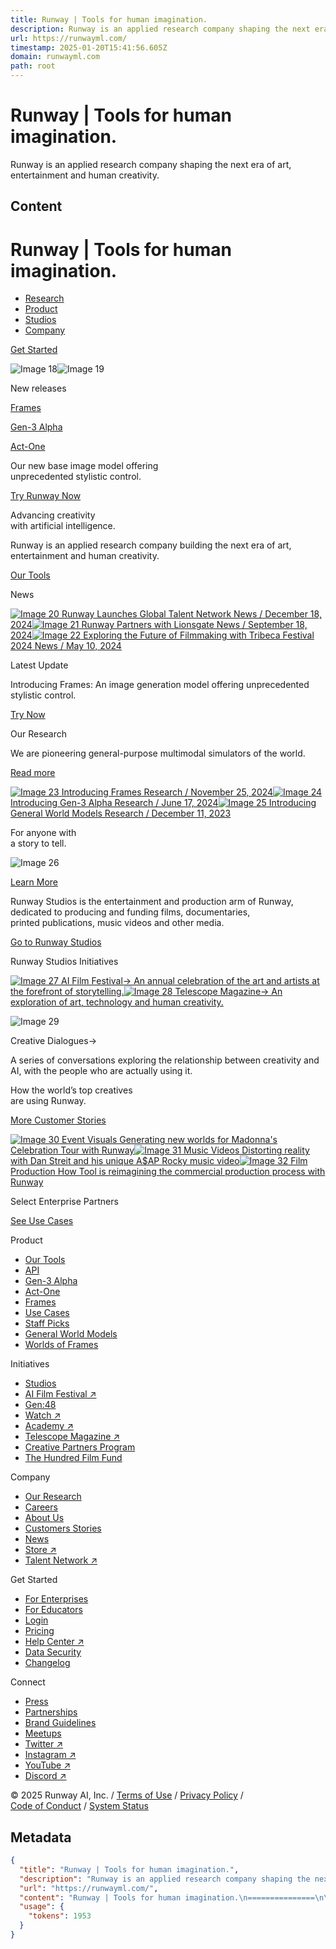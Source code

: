 ```yaml
---
title: Runway | Tools for human imagination.
description: Runway is an applied research company shaping the next era of art, entertainment and human creativity.
url: https://runwayml.com/
timestamp: 2025-01-20T15:41:56.605Z
domain: runwayml.com
path: root
---
```


# Runway | Tools for human imagination.


Runway is an applied research company shaping the next era of art, entertainment and human creativity.


## Content

Runway | Tools for human imagination.
===============

[](https://runwayml.com/)

*   [Research](https://runwayml.com/research)
*   [Product](https://runwayml.com/product)
*   [Studios](https://runwayml.com/studios)
*   [Company](https://runwayml.com/about)

[Get Started](https://app.runwayml.com/)

![Image 18](https://d3phaj0sisr2ct.cloudfront.net/site/videos/homepage/frames-hero-04.webp)![Image 19](https://runwayml.com/)

New releases

[Frames](https://runwayml.com/research/introducing-frames)

[Gen-3 Alpha](https://runwayml.com/research/introducing-gen-3-alpha)

[Act-One](https://runwayml.com/research/introducing-act-one)

Our new base image model offering  
unprecedented stylistic control.

[Try Runway Now](https://app.runwayml.com/)

Advancing creativity  
with artificial intelligence.

Runway is an applied research company building the next era of art,  
entertainment and human creativity.

[Our Tools](https://runwayml.com/product)

News

[![Image 20](https://d3phaj0sisr2ct.cloudfront.net/site/content/images/rw-talent-network-thumb-v1.png) Runway Launches Global Talent Network News / December 18, 2024](https://runwayml.com/news/runway-launches-global-talent-network)[![Image 21](https://d3phaj0sisr2ct.cloudfront.net/site/images/news/rw-post-thumbnail-001.jpg) Runway Partners with Lionsgate News / September 18, 2024](https://runwayml.com/news/runway-partners-with-lionsgate)[![Image 22](https://d3phaj0sisr2ct.cloudfront.net/site/images/news/1.webp) Exploring the Future of Filmmaking with Tribeca Festival 2024 News / May 10, 2024](https://runwayml.com/news/runway-partners-with-tribeca-festival)

Latest Update

Introducing Frames: An image generation model offering unprecedented stylistic control.

[Try Now](https://app.runwayml.com/)

Our Research

We are pioneering general-purpose multimodal simulators of the world.

[Read more](https://runwayml.com/research)

[![Image 23](https://d3phaj0sisr2ct.cloudfront.net/site/content/images/hero-post-bg.png) Introducing Frames Research / November 25, 2024](https://runwayml.com/research/introducing-frames)[![Image 24](https://d3phaj0sisr2ct.cloudfront.net/site/images/homepage/Homepage_003.webp) Introducing Gen-3 Alpha Research / June 17, 2024](https://runwayml.com/research/introducing-gen-3-alpha)[![Image 25](https://d3phaj0sisr2ct.cloudfront.net/site/blog/images/Researchhub_002.webp) Introducing General World Models Research / December 11, 2023](https://runwayml.com/research/introducing-general-world-models)

For anyone with  
a story to tell.

![Image 26](https://d3phaj0sisr2ct.cloudfront.net/site/videos/homepage/Homepage_006.webp)

[Learn More](https://runwayml.com/studios)

Runway Studios is the entertainment and production arm of Runway,  
dedicated to producing and funding films, documentaries,  
printed publications, music videos and other media.

[Go to Runway Studios](https://runwayml.com/studios)

Runway Studios Initiatives

[![Image 27](https://d3phaj0sisr2ct.cloudfront.net/site/images/studios/aiff-banner-logo.png) AI Film Festival→ An annual celebration of the art and artists at the forefront of storytelling.](https://aiff.runwayml.com/)[![Image 28](https://d3phaj0sisr2ct.cloudfront.net/site/images/studios/telescope.jpg) Telescope Magazine→ An exploration of art, technology and human creativity.](https://telescopemagazine.com/)

![Image 29](https://d3phaj0sisr2ct.cloudfront.net/site/images/homepage/Homepage_009.jpg)

Creative Dialogues→

A series of conversations exploring the relationship between creativity and AI, with the people who are actually using it.

How the world’s top creatives  
are using Runway.

[More Customer Stories](https://runwayml.com/customers)

[![Image 30](https://d3phaj0sisr2ct.cloudfront.net/site/images/customers/03b.jpg) Event Visuals Generating new worlds for Madonna's Celebration Tour with Runway](https://runwayml.com/customers/generating-new-worlds-for-madonnas-celebration-tour)[![Image 31](https://d3phaj0sisr2ct.cloudfront.net/site/images/customers/dan-post.jpg) Music Videos Distorting reality with Dan Streit and his unique A$AP Rocky music video](https://runwayml.com/customers/distorting-reality-with-dan-streit)[![Image 32](https://d3phaj0sisr2ct.cloudfront.net/site/images/customers/CustomerStories_004.webp) Film Production How Tool is reimagining the commercial production process with Runway](https://runwayml.com/customers/how-tool-is-reimagining-the-commercial-production-process-with-runway)

Select Enterprise Partners

[See Use Cases](https://runwayml.com/product/use-cases)

Product

*   [Our Tools](https://runwayml.com/product)
*   [API](https://runwayml.com/api)
*   [Gen-3 Alpha](https://runwayml.com/research/introducing-gen-3-alpha)
*   [Act-One](https://runwayml.com/research/introducing-act-one)
*   [Frames](https://runwayml.com/research/introducing-frames)
*   [Use Cases](https://runwayml.com/product/use-cases)
*   [Staff Picks](https://runwayml.com/staff-picks)
*   [General World Models](https://runwayml.com/research/introducing-general-world-models)
*   [Worlds of Frames](https://runwayml.com/worlds-of-frames)

Initiatives

*   [Studios](https://runwayml.com/studios)
*   [AI Film Festival ↗](https://aiff.runwayml.com/)
*   [Gen:48](https://gen48.runwayml.com/)
*   [Watch ↗](https://watch.runwayml.com/)
*   [Academy ↗](https://academy.runwayml.com/)
*   [Telescope Magazine ↗](https://www.telescopemagazine.com/)
*   [Creative Partners Program](https://runwayml.com/creative-partners-program)
*   [The Hundred Film Fund](https://runwayml.com/hundred-film-fund)

Company

*   [Our Research](https://runwayml.com/research)
*   [Careers](https://runwayml.com/careers)
*   [About Us](https://runwayml.com/about)
*   [Customers Stories](https://runwayml.com/customers)
*   [News](https://runwayml.com/news)
*   [Store ↗](https://store.runwayml.com/)
*   [Talent Network ↗](https://talent.runwayml.com/)

Get Started

*   [For Enterprises](https://runwayml.com/enterprise)
*   [For Educators](https://runwayml.com/educators)
*   [Login](https://app.runwayml.com/login)
*   [Pricing](https://runwayml.com/pricing)
*   [Help Center ↗](https://help.runwayml.com/hc/en-us)
*   [Data Security](https://runwayml.com/data-security)
*   [Changelog](https://runwayml.com/changelog)

Connect

*   [Press](mailto:press@runwayml.com)
*   [Partnerships](mailto:partnerships@runwayml.com)
*   [Brand Guidelines](https://runwayml.com/brand-guidelines)
*   [Meetups](https://runwayml.com/meetups)
*   [Twitter ↗](https://twitter.com/runwayml)
*   [Instagram ↗](https://instagram.com/runwayapp)
*   [YouTube ↗](https://youtube.com/runwayml)
*   [Discord ↗](http://discord.gg/invite/runwayml)

© 2025 Runway AI, Inc. / [Terms of Use](https://runwayml.com/terms-of-use) / [Privacy Policy](https://runwayml.com/privacy-policy) /  
[Code of Conduct](https://runwayml.com/coc) / [System Status](https://status.runwayml.com/)

## Metadata

```json
{
  "title": "Runway | Tools for human imagination.",
  "description": "Runway is an applied research company shaping the next era of art, entertainment and human creativity.",
  "url": "https://runwayml.com/",
  "content": "Runway | Tools for human imagination.\n===============\n\n[](https://runwayml.com/)\n\n*   [Research](https://runwayml.com/research)\n*   [Product](https://runwayml.com/product)\n*   [Studios](https://runwayml.com/studios)\n*   [Company](https://runwayml.com/about)\n\n[Get Started](https://app.runwayml.com/)\n\n![Image 18](https://d3phaj0sisr2ct.cloudfront.net/site/videos/homepage/frames-hero-04.webp)![Image 19](https://runwayml.com/)\n\nNew releases\n\n[Frames](https://runwayml.com/research/introducing-frames)\n\n[Gen-3 Alpha](https://runwayml.com/research/introducing-gen-3-alpha)\n\n[Act-One](https://runwayml.com/research/introducing-act-one)\n\nOur new base image model offering  \nunprecedented stylistic control.\n\n[Try Runway Now](https://app.runwayml.com/)\n\nAdvancing creativity  \nwith artificial intelligence.\n\nRunway is an applied research company building the next era of art,  \nentertainment and human creativity.\n\n[Our Tools](https://runwayml.com/product)\n\nNews\n\n[![Image 20](https://d3phaj0sisr2ct.cloudfront.net/site/content/images/rw-talent-network-thumb-v1.png) Runway Launches Global Talent Network News / December 18, 2024](https://runwayml.com/news/runway-launches-global-talent-network)[![Image 21](https://d3phaj0sisr2ct.cloudfront.net/site/images/news/rw-post-thumbnail-001.jpg) Runway Partners with Lionsgate News / September 18, 2024](https://runwayml.com/news/runway-partners-with-lionsgate)[![Image 22](https://d3phaj0sisr2ct.cloudfront.net/site/images/news/1.webp) Exploring the Future of Filmmaking with Tribeca Festival 2024 News / May 10, 2024](https://runwayml.com/news/runway-partners-with-tribeca-festival)\n\nLatest Update\n\nIntroducing Frames: An image generation model offering unprecedented stylistic control.\n\n[Try Now](https://app.runwayml.com/)\n\nOur Research\n\nWe are pioneering general-purpose multimodal simulators of the world.\n\n[Read more](https://runwayml.com/research)\n\n[![Image 23](https://d3phaj0sisr2ct.cloudfront.net/site/content/images/hero-post-bg.png) Introducing Frames Research / November 25, 2024](https://runwayml.com/research/introducing-frames)[![Image 24](https://d3phaj0sisr2ct.cloudfront.net/site/images/homepage/Homepage_003.webp) Introducing Gen-3 Alpha Research / June 17, 2024](https://runwayml.com/research/introducing-gen-3-alpha)[![Image 25](https://d3phaj0sisr2ct.cloudfront.net/site/blog/images/Researchhub_002.webp) Introducing General World Models Research / December 11, 2023](https://runwayml.com/research/introducing-general-world-models)\n\nFor anyone with  \na story to tell.\n\n![Image 26](https://d3phaj0sisr2ct.cloudfront.net/site/videos/homepage/Homepage_006.webp)\n\n[Learn More](https://runwayml.com/studios)\n\nRunway Studios is the entertainment and production arm of Runway,  \ndedicated to producing and funding films, documentaries,  \nprinted publications, music videos and other media.\n\n[Go to Runway Studios](https://runwayml.com/studios)\n\nRunway Studios Initiatives\n\n[![Image 27](https://d3phaj0sisr2ct.cloudfront.net/site/images/studios/aiff-banner-logo.png) AI Film Festival→ An annual celebration of the art and artists at the forefront of storytelling.](https://aiff.runwayml.com/)[![Image 28](https://d3phaj0sisr2ct.cloudfront.net/site/images/studios/telescope.jpg) Telescope Magazine→ An exploration of art, technology and human creativity.](https://telescopemagazine.com/)\n\n![Image 29](https://d3phaj0sisr2ct.cloudfront.net/site/images/homepage/Homepage_009.jpg)\n\nCreative Dialogues→\n\nA series of conversations exploring the relationship between creativity and AI, with the people who are actually using it.\n\nHow the world’s top creatives  \nare using Runway.\n\n[More Customer Stories](https://runwayml.com/customers)\n\n[![Image 30](https://d3phaj0sisr2ct.cloudfront.net/site/images/customers/03b.jpg) Event Visuals Generating new worlds for Madonna's Celebration Tour with Runway](https://runwayml.com/customers/generating-new-worlds-for-madonnas-celebration-tour)[![Image 31](https://d3phaj0sisr2ct.cloudfront.net/site/images/customers/dan-post.jpg) Music Videos Distorting reality with Dan Streit and his unique A$AP Rocky music video](https://runwayml.com/customers/distorting-reality-with-dan-streit)[![Image 32](https://d3phaj0sisr2ct.cloudfront.net/site/images/customers/CustomerStories_004.webp) Film Production How Tool is reimagining the commercial production process with Runway](https://runwayml.com/customers/how-tool-is-reimagining-the-commercial-production-process-with-runway)\n\nSelect Enterprise Partners\n\n[See Use Cases](https://runwayml.com/product/use-cases)\n\nProduct\n\n*   [Our Tools](https://runwayml.com/product)\n*   [API](https://runwayml.com/api)\n*   [Gen-3 Alpha](https://runwayml.com/research/introducing-gen-3-alpha)\n*   [Act-One](https://runwayml.com/research/introducing-act-one)\n*   [Frames](https://runwayml.com/research/introducing-frames)\n*   [Use Cases](https://runwayml.com/product/use-cases)\n*   [Staff Picks](https://runwayml.com/staff-picks)\n*   [General World Models](https://runwayml.com/research/introducing-general-world-models)\n*   [Worlds of Frames](https://runwayml.com/worlds-of-frames)\n\nInitiatives\n\n*   [Studios](https://runwayml.com/studios)\n*   [AI Film Festival ↗](https://aiff.runwayml.com/)\n*   [Gen:48](https://gen48.runwayml.com/)\n*   [Watch ↗](https://watch.runwayml.com/)\n*   [Academy ↗](https://academy.runwayml.com/)\n*   [Telescope Magazine ↗](https://www.telescopemagazine.com/)\n*   [Creative Partners Program](https://runwayml.com/creative-partners-program)\n*   [The Hundred Film Fund](https://runwayml.com/hundred-film-fund)\n\nCompany\n\n*   [Our Research](https://runwayml.com/research)\n*   [Careers](https://runwayml.com/careers)\n*   [About Us](https://runwayml.com/about)\n*   [Customers Stories](https://runwayml.com/customers)\n*   [News](https://runwayml.com/news)\n*   [Store ↗](https://store.runwayml.com/)\n*   [Talent Network ↗](https://talent.runwayml.com/)\n\nGet Started\n\n*   [For Enterprises](https://runwayml.com/enterprise)\n*   [For Educators](https://runwayml.com/educators)\n*   [Login](https://app.runwayml.com/login)\n*   [Pricing](https://runwayml.com/pricing)\n*   [Help Center ↗](https://help.runwayml.com/hc/en-us)\n*   [Data Security](https://runwayml.com/data-security)\n*   [Changelog](https://runwayml.com/changelog)\n\nConnect\n\n*   [Press](mailto:press@runwayml.com)\n*   [Partnerships](mailto:partnerships@runwayml.com)\n*   [Brand Guidelines](https://runwayml.com/brand-guidelines)\n*   [Meetups](https://runwayml.com/meetups)\n*   [Twitter ↗](https://twitter.com/runwayml)\n*   [Instagram ↗](https://instagram.com/runwayapp)\n*   [YouTube ↗](https://youtube.com/runwayml)\n*   [Discord ↗](http://discord.gg/invite/runwayml)\n\n© 2025 Runway AI, Inc. / [Terms of Use](https://runwayml.com/terms-of-use) / [Privacy Policy](https://runwayml.com/privacy-policy) /  \n[Code of Conduct](https://runwayml.com/coc) / [System Status](https://status.runwayml.com/)",
  "usage": {
    "tokens": 1953
  }
}
```
